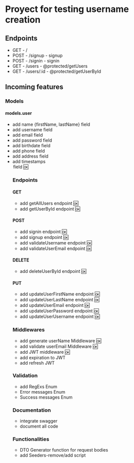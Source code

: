 # Proyect for testing username creation

## Endpoints

- GET - /
- POST - /signup - signup
- POST - /signin - signin
- GET - /users - @protected/getUsers
- GET - /users/:id - @protected/getUserById

## Incoming features

### Models

#### models.user

- add name<object> {firstName<string>, lastName<string>} field
- add username<string> field
- add email<string> field
- add password<string> field
- add birthdate<date> field
- add phone<array> field
- add address<array> field
- add timestamps<option> field 🆗

### Endpoints

#### GET

- add getAllUsers endpoint 🆗
- add getUserById endpoint 🆗

#### POST

- add signin endpoint 🆗
- add signup endpoint 🆗
- add validateUsername endpoint 🆗
- add validateUserEmail endpoint 🆗

#### DELETE

- add deleteUserById endpoint 🆗

#### PUT

- add updateUserFirstName endpoint 🆗
- add updateUserLastName endpoint 🆗
- add updateUserEmail endpoint 🆗
- add updateUserPassword endpoint 🆗
- add updateUserUsername endpoint 🆗

### Middlewares

- add generate userName Middleware 🆗
- add validate userEmail Middleware 🆗
- add JWT middleware 🆗
- add expiration to JWT
- add refresh JWT

### Validation

- add RegExs Enum
- Error messages Enum
- Success messages Enum

### Documentation

- integrate swagger
- document all code

### Functionalities

- DTO Generator function for request bodies
- add Seeders-remove/add script
